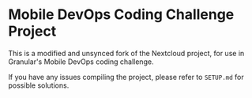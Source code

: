 # Mobile DevOps Coding Challenge Project

This is a modified and unsynced fork of the Nextcloud project, for use in Granular's Mobile DevOps coding challenge.

If you have any issues compiling the project, please refer to `SETUP.md` for possible solutions.
